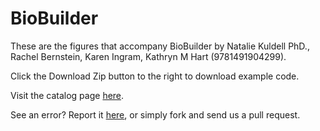BioBuilder
==========

These are the figures that accompany BioBuilder by Natalie Kuldell PhD., Rachel Bernstein, Karen Ingram, Kathryn M Hart (9781491904299). 

Click the Download Zip button to the right to download example code.

Visit the catalog page [here](http://shop.oreilly.com/product/0636920033783.do).

See an error? Report it [here](http://oreilly.com/catalog/errata.csp?isbn=0636920033783), or simply fork and send us a pull request.
